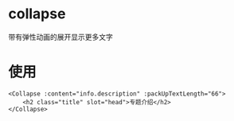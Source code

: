 # collapse

 带有弹性动画的展开显示更多文字

# 使用
```
<Collapse :content="info.description" :packUpTextLength="66">
    <h2 class="title" slot="head">专题介绍</h2>
</Collapse>
```
